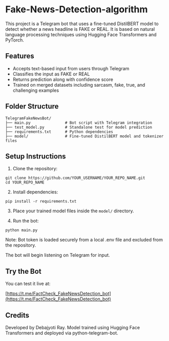 # Fake-News-Detection-algorithm
This project is a Telegram bot that uses a fine-tuned DistilBERT model to detect whether a news headline is FAKE or REAL. It is based on natural language processing techniques using Hugging Face Transformers and PyTorch.

## Features

- Accepts text-based input from users through Telegram
- Classifies the input as FAKE or REAL
- Returns prediction along with confidence score
- Trained on merged datasets including sarcasm, fake, true, and challenging examples

## Folder Structure

```
TelegramFakeNewsBot/
├── main.py               # Bot script with Telegram integration
├── test_model.py         # Standalone test for model prediction
├── requirements.txt      # Python dependencies
├── model/                # Fine-tuned DistilBERT model and tokenizer files
```

## Setup Instructions

1. Clone the repository:

```
git clone https://github.com/YOUR_USERNAME/YOUR_REPO_NAME.git
cd YOUR_REPO_NAME
```

2. Install dependencies:

```
pip install -r requirements.txt
```

3. Place your trained model files inside the `model/` directory.

4. Run the bot:

```
python main.py
```
Note: Bot token is loaded securely from a local .env file and excluded from the repository.


The bot will begin listening on Telegram for input.
## Try the Bot

You can test it live at:

[https://t.me/FactCheck_FakeNewsDetection_bot](https://t.me/FactCheck_FakeNewsDetection_bot)


## Credits

Developed by Debajyoti Ray. Model trained using Hugging Face Transformers and deployed via python-telegram-bot.
